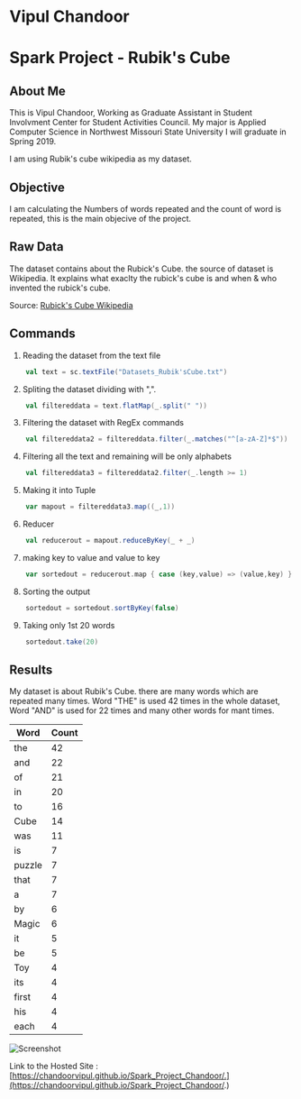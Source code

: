 # Vipul Chandoor

# Spark Project - Rubik's Cube

## About Me
This is Vipul Chandoor, Working as Graduate Assistant in Student Involvment Center for Student Activities Council. My major is Applied Computer Science in Northwest Missouri State University I will graduate in Spring 2019. 

I am using Rubik's cube wikipedia as my dataset.


## Objective 

I am calculating the Numbers of words repeated and the count of word is repeated, this is the main objecive of the project.

## Raw Data
The dataset contains about the Rubick's Cube. the source of dataset is Wikipedia. It explains what exaclty the rubick's cube is and when & who invented the rubick's cube. 

Source: [Rubick's Cube Wikipedia](https://en.wikipedia.org/wiki/Rubik%27s_Cube)

## Commands
1. Reading the dataset from the text file  
``` Scala 
    val text = sc.textFile("Datasets_Rubik'sCube.txt")
````
2. Spliting the dataset dividing with ",". 
``` Scala 
    val filtereddata = text.flatMap(_.split(" "))

````
3. Filtering the dataset with RegEx commands 
``` Scala 
    val filtereddata2 = filtereddata.filter(_.matches("^[a-zA-Z]*$"))
````
4. Filtering all the text and remaining will be only alphabets 
``` Scala 
    val filtereddata3 = filtereddata2.filter(_.length >= 1)
````
5. Making it into Tuple
``` Scala 
    var mapout = filtereddata3.map((_,1))
````
6. Reducer
``` Scala 
    val reducerout = mapout.reduceByKey(_ + _)
````
7. making key to value  and value to key
``` Scala 
    var sortedout = reducerout.map { case (key,value) => (value,key) }
````
8. Sorting the output
``` Scala 
    sortedout = sortedout.sortByKey(false)
````
9. Taking only 1st 20 words
``` Scala 
    sortedout.take(20)
````

## Results 

My dataset is about Rubik's Cube. 
there are many words which are repeated many times. Word "THE" is used 42 times in the whole dataset, Word "AND" is used for 22 times and many other words for mant times. 

| Word   | Count |
|--------|-------|
| the    | 42    |
| and    | 22    |
| of     | 21    |
| in     | 20    |
| to     | 16    |
| Cube   | 14    |
| was    | 11    |
| is     | 7     |
| puzzle | 7     |
| that   | 7     |
| a      | 7     |
| by     | 6     |
| Magic  | 6     |
| it     | 5     |
| be     | 5     |
| Toy    | 4     |
| its    | 4     |
| first  | 4     |
| his    | 4     |
| each   | 4     |

![Screenshot](https://raw.githubusercontent.com/chandoorvipul/Spark_Project_Chandoor/blob/master/Images/Screenshot.PNG)
 
Link to the Hosted Site : [https://chandoorvipul.github.io/Spark_Project_Chandoor/.](https://chandoorvipul.github.io/Spark_Project_Chandoor/.)
